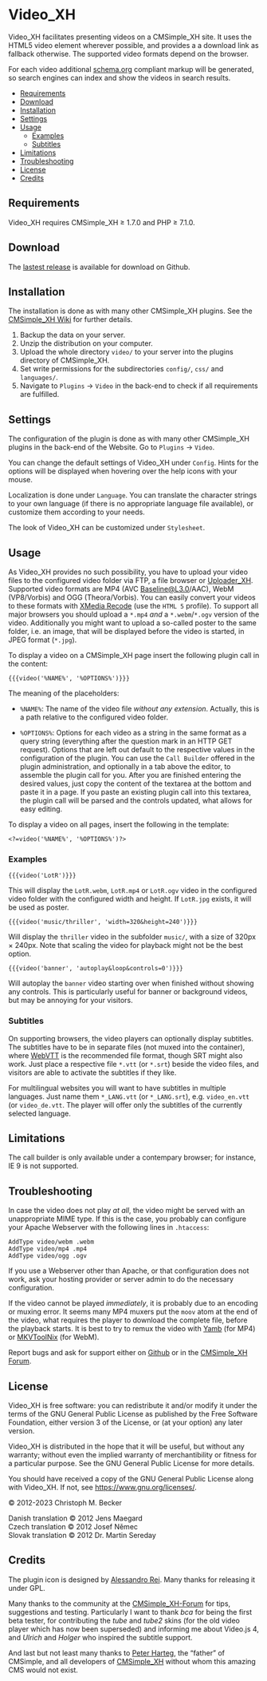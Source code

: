 # Video_XH

Video_XH facilitates presenting videos on a CMSimple_XH site. It uses the
HTML5 video element wherever possible, and provides a a download link as
fallback otherwise. The supported video formats depend on the browser.

For each video additional <a href="https://schema.org/">schema.org</a>
compliant markup will be generated, so search engines can index and show the
videos in search results.

- [Requirements](#requirements)
- [Download](#download)
- [Installation](#installation)
- [Settings](#settings)
- [Usage](#usage)
  - [Examples](#examples)
  - [Subtitles](#subtitles)
- [Limitations](#limitations)
- [Troubleshooting](#troubleshooting)
- [License](#license)
- [Credits](#credits)

## Requirements

Video_XH requires CMSimple_XH ≥ 1.7.0 and PHP ≥ 7.1.0.

## Download

The [lastest release](https://github.com/cmb69/video_xh/releases/latest)
is available for download on Github.

## Installation

The installation is done as with many other CMSimple_XH plugins. See the
[CMSimple_XH Wiki](https://wiki.cmsimple-xh.org/?for-users/working-with-the-cms/plugins)
for further details.

1. Backup the data on your server.
1. Unzip the distribution on your computer.
1. Upload the whole directory `video/` to your server into
   the plugins directory of CMSimple_XH.
1. Set write permissions for the subdirectories `config/`,
   `css/` and `languages/`.
1. Navigate to `Plugins` → `Video` in the back-end to check
   if all requirements are fulfilled.

## Settings

The configuration of the plugin is done as with many other CMSimple_XH plugins
in the back-end of the Website. Go to `Plugins` → `Video`.

You can change the default settings of Video_XH under `Config`. Hints
for the options will be displayed when hovering over the help icons with
your mouse.

Localization is done under `Language`. You can translate the character
strings to your own language (if there is no appropriate language file
available), or customize them according to your needs.

The look of Video_XH can be customized under `Stylesheet`.

## Usage

As Video_XH provides no such possibility, you have to upload your video
files to the configured video folder via FTP, a file browser or
[Uploader_XH](https://github.com/cmb69/uploader_xh).
Supported video formats are MP4 (AVC Baseline@L3.0/AAC), WebM (VP8/Vorbis)
and OGG (Theora/Vorbis).
You can easily convert your videos to these formats with
[XMedia Recode](https://www.xmedia-recode.de/) (use the `HTML 5` profile).
To support all major browsers you should upload a
`*.mp4` *and* a `*.webm`/`*.ogv` version of the video.
Additionally you might want to upload a so-called
poster to the same folder, i.e. an image, that will be displayed before the
video is started, in JPEG format (`*.jpg`).

To display a video on a CMSimple_XH page insert the following plugin call in
the content:

    {{{video('%NAME%', '%OPTIONS%')}}}

The meaning of the placeholders:

- `%NAME%`:
  The name of the video file *without any extension*.
  Actually, this is a path relative to the configured video folder.

- `%OPTIONS%`:
  Options for each video as a string in the same format as a query string
  (everything after the question mark in an HTTP GET request).
  Options that are left out default to the respective values in the
  configuration of the plugin.
  You can use the `Call Builder` offered in the plugin administration,
  and optionally in a tab above the editor, to assemble the plugin call for
  you.
  After you are finished entering the desired values, just copy the
  content of the textarea at the bottom and paste it in a page.
  If you paste an existing plugin call into this textarea, the plugin call will
  be parsed and the controls updated, what allows for easy editing.

To display a video on all pages, insert the following in the template:

    <?=video('%NAME%', '%OPTIONS%')?>

### Examples

    {{{video('LotR')}}}

This will display the `LotR.webm`, `LotR.mp4` or `LotR.ogv` video in the
configured video folder with the configured width and height.
If `LotR.jpg` exists, it will be used as poster.

    {{{video('music/thriller', 'width=320&height=240')}}}

Will display the `thriller` video in the subfolder `music/`,
with a size of 320px × 240px.
Note that scaling the video for playback might not be the best option.

    {{{video('banner', 'autoplay&loop&controls=0')}}}

Will autoplay the `banner` video starting over when finished
without showing any controls.
This is particularly useful for banner or background videos,
but may be annoying for your visitors.

### Subtitles

On supporting browsers, the video players can optionally display subtitles.
The subtitles have to be in separate files (not muxed into the container),
where [WebVTT](https://developer.mozilla.org/en-US/docs/Web/API/WebVTT_API)
is the recommended file format, though SRT might also work.
Just place a respective file `*.vtt` (or `*.srt`) beside the video files,
and visitors are able to activate the subtitles if they like.

For multilingual websites you will want to have subtitles in multiple languages.
Just name them `*_LANG.vtt` (or `*_LANG.srt`), e.g. `video_en.vtt` (or
`video_de.vtt`.
The player will offer only the subtitles of the currently selected language.

## Limitations

The call builder is only available under a contempary browser; for instance,
IE 9 is not supported.

## Troubleshooting

In case the video does not play *at all*, the video might be served
with an unappropriate MIME type.
If this is the case, you probably can configure your Apache Webserver
with the following lines in `.htaccess`:

    AddType video/webm .webm
    AddType video/mp4 .mp4
    AddType video/ogg .ogv

If you use a Webserver other than Apache, or that configuration does not work,
ask your hosting provider or server admin to do the necessary configuration.

If the video cannot be played *immediately*,
it is probably due to an encoding or muxing error.
It seems many MP4 muxers put the `moov` atom at the end of the video,
what requires the player to download the complete file,
before the playback starts.
It is best to try to remux the video with
[Yamb](http://yamb.unite-video.com/) (for MP4) or
[MKVToolNix](https://mkvtoolnix.download/) (for WebM).

Report bugs and ask for support either on
[Github](https://github.com/cmb69/video_xh/issues)
or in the [CMSimple_XH Forum](https://cmsimpleforum.com/).

## License

Video_XH is free software: you can redistribute it and/or modify it
under the terms of the GNU General Public License as published
by the Free Software Foundation, either version 3 of the License,
or (at your option) any later version.

Video_XH is distributed in the hope that it will be useful,
but without any warranty; without even the implied warranty of merchantibility
or fitness for a particular purpose.
See the GNU General Public License for more details.

You should have received a copy of the GNU General Public License
along with Video_XH. If not, see https://www.gnu.org/licenses/.

© 2012-2023 Christoph M. Becker

Danish translation © 2012 Jens Maegard  
Czech translation © 2012 Josef Němec  
Slovak translation © 2012 Dr. Martin Sereday

## Credits

The plugin icon is designed by [Alessandro Rei](http://www.mentalrey.it/).
Many thanks for releasing it under GPL.

Many thanks to the community at the [CMSimple_XH-Forum](https://www.cmsimpleforum.com/)
for tips, suggestions and testing.
Particularly I want to thank *bca* for being the first beta tester,
for contributing the *tube* and *tube2* skins
(for the old video player which has now been superseded)
and informing me about Video.js 4,
and *Ulrich* and *Holger* who inspired the subtitle support.

And last but not least many thanks to [Peter Harteg](http://www.harteg.dk/),
the “father” of CMSimple, and all developers of [CMSimple_XH](https://www.cmsimple-xh.org/)
without whom this amazing CMS would not exist.
